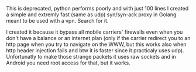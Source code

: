 This is deprecated, python performs poorly and with just 100 lines I created a simple and extremly fast (same as udp) syn/syn-ack proxy in Golang meant to be used with a vpn. Search for it.

I created it because it bypass all mobile carriers' firewalls even when you don't have a balance or an internet plan (only if the carrier redirect you to an http page when you try to navigate on the WWW, but this works also when http header injection fails and btw it is faster since it practicaly uses udp). Unfortunatly to make those strange packets it uses raw sockets and in Android you need root access for that, but it works.
